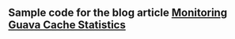 ## Sample code for the blog article [Monitoring Guava Cache Statistics](https://www.madhur.co.in/blog/2023/01/23/monitoring-guava-cache-statistics.html)

